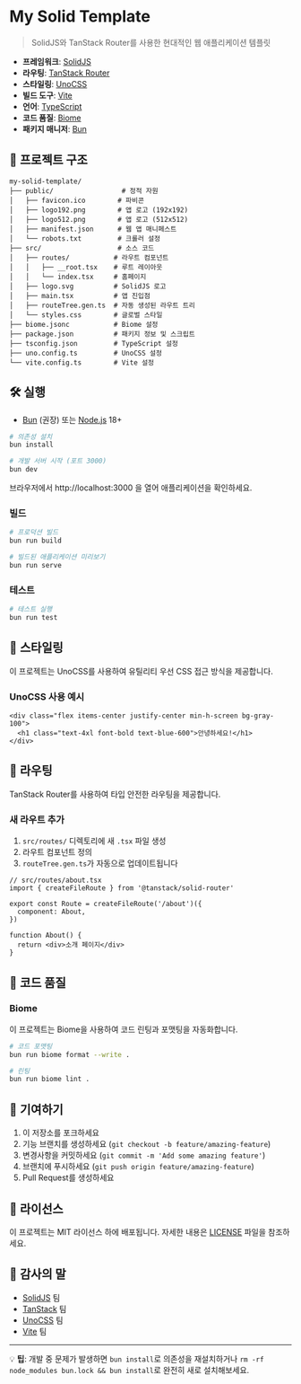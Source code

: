 # My Solid Template

> SolidJS와 TanStack Router를 사용한 현대적인 웹 애플리케이션 템플릿


- **프레임워크**: [SolidJS](https://solidjs.com/) 
- **라우팅**: [TanStack Router](https://tanstack.com/router) 
- **스타일링**: [UnoCSS](https://unocss.dev/) 
- **빌드 도구**: [Vite](https://vitejs.dev/) 
- **언어**: [TypeScript](https://typescriptlang.org/) 
- **코드 품질**: [Biome](https://biomejs.dev/)
- **패키지 매니저**: [Bun](https://bun.sh/)

## 📁 프로젝트 구조

```
my-solid-template/
├── public/                 # 정적 자원
│   ├── favicon.ico        # 파비콘
│   ├── logo192.png        # 앱 로고 (192x192)
│   ├── logo512.png        # 앱 로고 (512x512)
│   ├── manifest.json      # 웹 앱 매니페스트
│   └── robots.txt         # 크롤러 설정
├── src/                   # 소스 코드
│   ├── routes/           # 라우트 컴포넌트
│   │   ├── __root.tsx    # 루트 레이아웃
│   │   └── index.tsx     # 홈페이지
│   ├── logo.svg          # SolidJS 로고
│   ├── main.tsx          # 앱 진입점
│   ├── routeTree.gen.ts  # 자동 생성된 라우트 트리
│   └── styles.css        # 글로벌 스타일
├── biome.jsonc           # Biome 설정
├── package.json          # 패키지 정보 및 스크립트
├── tsconfig.json         # TypeScript 설정
├── uno.config.ts         # UnoCSS 설정
└── vite.config.ts        # Vite 설정
```

## 🛠 실행

- [Bun](https://bun.sh/) (권장) 또는 [Node.js](https://nodejs.org/) 18+
```bash
# 의존성 설치
bun install

# 개발 서버 시작 (포트 3000)
bun dev
```

브라우저에서 http://localhost:3000 을 열어 애플리케이션을 확인하세요.

### 빌드

```bash
# 프로덕션 빌드
bun run build

# 빌드된 애플리케이션 미리보기
bun run serve
```

### 테스트

```bash
# 테스트 실행
bun run test
```

## 🎨 스타일링

이 프로젝트는 UnoCSS를 사용하여 유틸리티 우선 CSS 접근 방식을 제공합니다. 

### UnoCSS 사용 예시

```tsx
<div class="flex items-center justify-center min-h-screen bg-gray-100">
  <h1 class="text-4xl font-bold text-blue-600">안녕하세요!</h1>
</div>
```

## 🧭 라우팅

TanStack Router를 사용하여 타입 안전한 라우팅을 제공합니다.

### 새 라우트 추가

1. `src/routes/` 디렉토리에 새 `.tsx` 파일 생성
2. 라우트 컴포넌트 정의
3. `routeTree.gen.ts`가 자동으로 업데이트됩니다

```tsx
// src/routes/about.tsx
import { createFileRoute } from '@tanstack/solid-router'

export const Route = createFileRoute('/about')({
  component: About,
})

function About() {
  return <div>소개 페이지</div>
}
```

## 📝 코드 품질

### Biome

이 프로젝트는 Biome을 사용하여 코드 린팅과 포맷팅을 자동화합니다.

```bash
# 코드 포맷팅
bun run biome format --write .

# 린팅
bun run biome lint .
```

## 🤝 기여하기

1. 이 저장소를 포크하세요
2. 기능 브랜치를 생성하세요 (`git checkout -b feature/amazing-feature`)
3. 변경사항을 커밋하세요 (`git commit -m 'Add some amazing feature'`)
4. 브랜치에 푸시하세요 (`git push origin feature/amazing-feature`)
5. Pull Request를 생성하세요

## 📄 라이선스

이 프로젝트는 MIT 라이선스 하에 배포됩니다. 자세한 내용은 [LICENSE](LICENSE) 파일을 참조하세요.

## 🙏 감사의 말

- [SolidJS](https://solidjs.com/) 팀
- [TanStack](https://tanstack.com/) 팀
- [UnoCSS](https://unocss.dev/) 팀
- [Vite](https://vitejs.dev/) 팀

---

💡 **팁**: 개발 중 문제가 발생하면 `bun install`로 의존성을 재설치하거나 `rm -rf node_modules bun.lock && bun install`로 완전히 새로 설치해보세요.
